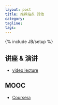 ```yaml
---
layout: post
title: 推荐站点 其他
category:
tagline:
tags:
---
```

{% include JB/setup %}

## 讲座 & 演讲

+ [video lecture](http://videolectures.net/)

## MOOC

+ [Coursera](https://www.coursera.org/)
